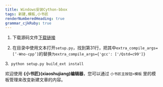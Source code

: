 ```yaml
---
title: Windows安装Cython-bbox
tags: 新建,模板,小书匠
renderNumberedHeading: true
grammar_cjkRuby: true
---
```


1. 下载源码文件[下载链接](https://pypi.org/project/cython-bbox/#files)

2. 在目录中使用文本打开`setup.py`，找到第31行，把其中`extra_compile_args=[’-Wno-cpp’]`的替换`为extra_compile_args={'gcc': ['/Qstd=c99']}`

3.` python setup.py build_ext install`

欢迎使用 **{小书匠}(xiaoshujiang)编辑器**，您可以通过 `小书匠主按钮>模板` 里的模板管理来改变新建文章的内容。